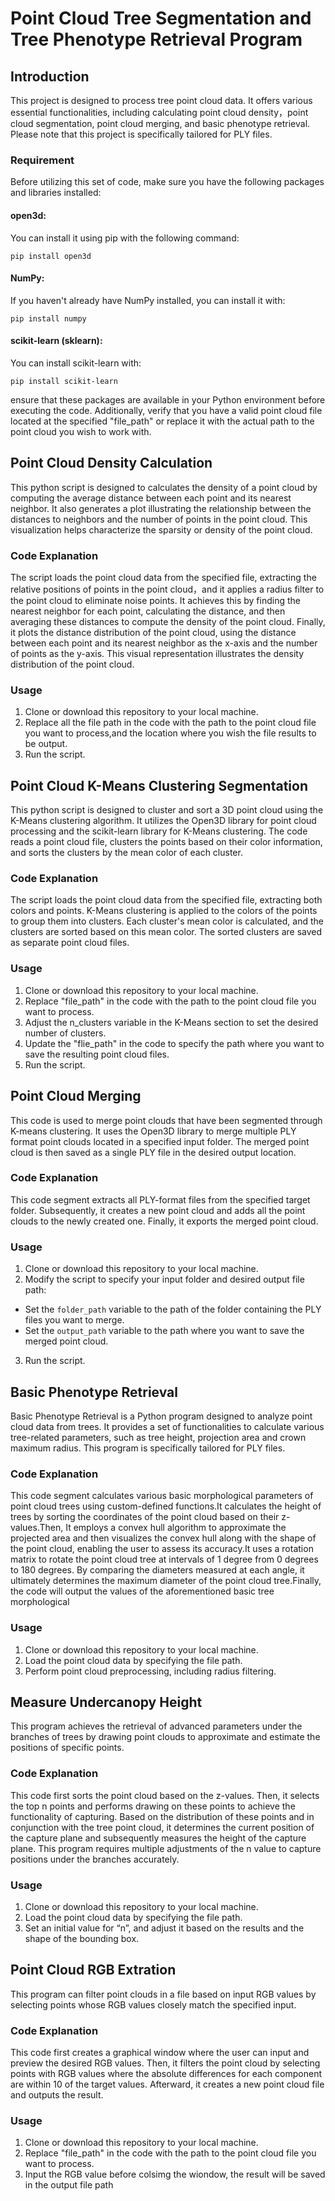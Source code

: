 # Point Cloud Tree Segmentation and Tree Phenotype Retrieval Program
## Introduction
This project is designed to process tree point cloud data. It offers various essential functionalities, including calculating point cloud density，point cloud segmentation, point cloud merging, and basic phenotype retrieval. Please note that this project is specifically tailored for PLY files. 
### Requirement
Before utilizing this set of code, make sure you have the following packages and libraries installed:
#### open3d: 
You can install it using pip with the following command:
```
pip install open3d
```
#### NumPy:
If you haven't already have NumPy installed, you can install it with:
```
pip install numpy
```
#### scikit-learn (sklearn):
You can install scikit-learn with:
```
pip install scikit-learn
```
ensure that these packages are available in your Python environment before executing the code. Additionally, verify that you have a valid point cloud file located at the specified "file_path" or replace it with the actual path to the point cloud you wish to work with.

## Point Cloud Density Calculation
This python script is designed to  calculates the density of a point cloud by computing the average distance between each point and its nearest neighbor. It also generates a plot illustrating the relationship between the distances to neighbors and the number of points in the point cloud. This visualization helps characterize the sparsity or density of the point cloud.
### Code Explanation
The script loads the point cloud data from the specified file, extracting the relative positions of points in the point cloud，and it applies a radius filter to the point cloud to eliminate noise points.
It achieves this by finding the nearest neighbor for each point, calculating the distance, and then averaging these distances to compute the density of the point cloud.
Finally, it plots the distance distribution of the point cloud, using the distance between each point and its nearest neighbor as the x-axis and the number of points as the y-axis. This visual representation illustrates the density distribution of the point cloud.
### Usage
1. Clone or download this repository to your local machine.
2. Replace all the file path in the code with the path to the point cloud file you want to process,and the location where you wish the file results to be output.
3. Run the script.

## Point Cloud K-Means Clustering Segmentation
This python script is designed to cluster and sort a 3D point cloud using the K-Means clustering algorithm. It utilizes the Open3D library for point cloud processing and the scikit-learn library for K-Means clustering. The code reads a point cloud file, clusters the points based on their color information, and sorts the clusters by the mean color of each cluster.
### Code Explanation
The script loads the point cloud data from the specified file, extracting both colors and points.
K-Means clustering is applied to the colors of the points to group them into clusters.
Each cluster's mean color is calculated, and the clusters are sorted based on this mean color.
The sorted clusters are saved as separate point cloud files.
### Usage
1. Clone or download this repository to your local machine.
2. Replace "file_path" in the code with the path to the point cloud file you want to process.
3. Adjust the n_clusters variable in the K-Means section to set the desired number of clusters.
4. Update the "flie_path" in the code to specify the path where you want to save the resulting point cloud files.
5. Run the script.
## Point Cloud Merging
This code is used to merge point clouds that have been segmented through K-means clustering. It uses the Open3D library to merge multiple PLY format point clouds located in a specified input folder. The merged point cloud is then saved as a single PLY file in the desired output location.
### Code Explanation
This code segment extracts all PLY-format files from the specified target folder. Subsequently, it creates a new point cloud and adds all the point clouds to the newly created one. Finally, it exports the merged point cloud.
### Usage
1. Clone or download this repository to your local machine.
2. Modify the script to specify your input folder and desired output file path:
- Set the `folder_path` variable to the path of the folder containing the PLY files you want to merge.
- Set the `output_path` variable to the path where you want to save the merged point cloud.
3. Run the script.
## Basic Phenotype Retrieval
Basic Phenotype Retrieval is a Python program designed to analyze point cloud data from trees. It provides a set of functionalities to calculate various tree-related parameters, such as tree height, projection area and crown maximum radius. This program is specifically tailored for PLY files.
### Code Explanation
This code segment calculates various basic morphological parameters of point cloud trees using custom-defined functions.It calculates the height of trees by sorting the coordinates of the point cloud based on their z-values.Then, It employs a convex hull algorithm to approximate the projected area and then visualizes the convex hull along with the shape of the point cloud, enabling the user to assess its accuracy.It uses a rotation matrix to rotate the point cloud tree at intervals of 1 degree from 0 degrees to 180 degrees. By comparing the diameters measured at each angle, it ultimately determines the maximum diameter of the point cloud tree.Finally, the code will output the values of the aforementioned basic tree morphological 
### Usage
1. Clone or download this repository to your local machine.
2. Load the point cloud data by specifying the file path.
3. Perform point cloud preprocessing, including radius filtering.

## Measure Undercanopy Height
This program achieves the retrieval of advanced parameters under the branches of trees by drawing point clouds to approximate and estimate the positions of specific points.
### Code Explanation

This code first sorts the point cloud based on the z-values. Then, it selects the top n points and performs drawing on these points to achieve the functionality of capturing. Based on the distribution of these points and in conjunction with the tree point cloud, it determines the current position of the capture plane and subsequently measures the height of the capture plane. This program requires multiple adjustments of the n value to capture positions under the branches accurately.
### Usage
1. Clone or download this repository to your local machine.
2. Load the point cloud data by specifying the file path.
3. Set an initial value for “n”, and adjust it based on the results and the shape of the bounding box.
   
## Point Cloud RGB Extration
This program can filter point clouds in a file based on input RGB values by selecting points whose RGB values closely match the specified input.
### Code Explanation
This code first creates a graphical window where the user can input and preview the desired RGB values. Then, it filters the point cloud by selecting points with RGB values where the absolute differences for each component are within 10 of the target values. Afterward, it creates a new point cloud file and outputs the result.
### Usage
1. Clone or download this repository to your local machine.
2. Replace "file_path" in the code with the path to the point cloud file you want to process.
3. Input the RGB value before colsimg the wiondow, the result will be saved in the output file path
